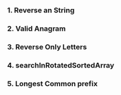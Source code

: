 ### 1. Reverse an String

### 2. Valid Anagram

### 3. Reverse Only Letters

### 4. searchInRotatedSortedArray

### 5. Longest Common prefix
